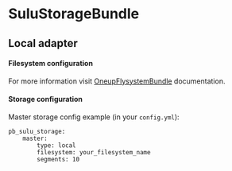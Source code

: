# SuluStorageBundle

## Local adapter

#### Filesystem configuration

For more information visit 
[OneupFlysystemBundle](https://github.com/1up-lab/OneupFlysystemBundle/blob/master/Resources/doc/adapter_local.md) documentation.

#### Storage configuration

Master storage config example (in your `config.yml`):

```
pb_sulu_storage:
    master:
        type: local
        filesystem: your_filesystem_name
        segments: 10
```